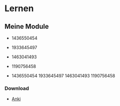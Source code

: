 # Lernen
## Meine Module

* 1436550454
* 1933645497
* 1463041493
* 1190756458

* 1436550454 1933645497 1463041493 1190756458

### Download

* [Anki](https://apps.ankiweb.net/)